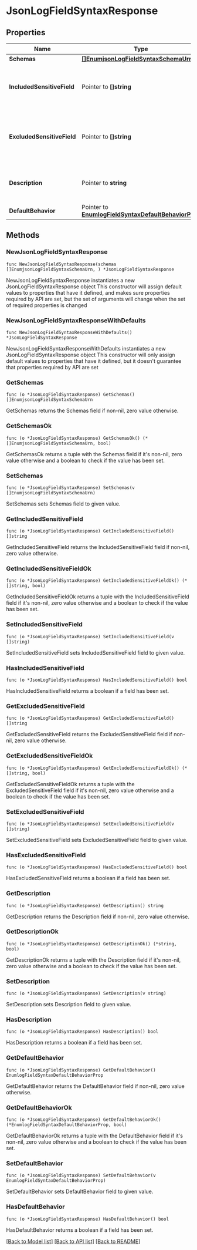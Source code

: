 # JsonLogFieldSyntaxResponse

## Properties

Name | Type | Description | Notes
------------ | ------------- | ------------- | -------------
**Schemas** | [**[]EnumjsonLogFieldSyntaxSchemaUrn**](EnumjsonLogFieldSyntaxSchemaUrn.md) |  | 
**IncludedSensitiveField** | Pointer to **[]string** | The names of the JSON fields that will be considered sensitive. | [optional] 
**ExcludedSensitiveField** | Pointer to **[]string** | The names of the JSON fields that will not be considered sensitive. | [optional] 
**Description** | Pointer to **string** | A description for this Log Field Syntax | [optional] 
**DefaultBehavior** | Pointer to [**EnumlogFieldSyntaxDefaultBehaviorProp**](EnumlogFieldSyntaxDefaultBehaviorProp.md) |  | [optional] 

## Methods

### NewJsonLogFieldSyntaxResponse

`func NewJsonLogFieldSyntaxResponse(schemas []EnumjsonLogFieldSyntaxSchemaUrn, ) *JsonLogFieldSyntaxResponse`

NewJsonLogFieldSyntaxResponse instantiates a new JsonLogFieldSyntaxResponse object
This constructor will assign default values to properties that have it defined,
and makes sure properties required by API are set, but the set of arguments
will change when the set of required properties is changed

### NewJsonLogFieldSyntaxResponseWithDefaults

`func NewJsonLogFieldSyntaxResponseWithDefaults() *JsonLogFieldSyntaxResponse`

NewJsonLogFieldSyntaxResponseWithDefaults instantiates a new JsonLogFieldSyntaxResponse object
This constructor will only assign default values to properties that have it defined,
but it doesn't guarantee that properties required by API are set

### GetSchemas

`func (o *JsonLogFieldSyntaxResponse) GetSchemas() []EnumjsonLogFieldSyntaxSchemaUrn`

GetSchemas returns the Schemas field if non-nil, zero value otherwise.

### GetSchemasOk

`func (o *JsonLogFieldSyntaxResponse) GetSchemasOk() (*[]EnumjsonLogFieldSyntaxSchemaUrn, bool)`

GetSchemasOk returns a tuple with the Schemas field if it's non-nil, zero value otherwise
and a boolean to check if the value has been set.

### SetSchemas

`func (o *JsonLogFieldSyntaxResponse) SetSchemas(v []EnumjsonLogFieldSyntaxSchemaUrn)`

SetSchemas sets Schemas field to given value.


### GetIncludedSensitiveField

`func (o *JsonLogFieldSyntaxResponse) GetIncludedSensitiveField() []string`

GetIncludedSensitiveField returns the IncludedSensitiveField field if non-nil, zero value otherwise.

### GetIncludedSensitiveFieldOk

`func (o *JsonLogFieldSyntaxResponse) GetIncludedSensitiveFieldOk() (*[]string, bool)`

GetIncludedSensitiveFieldOk returns a tuple with the IncludedSensitiveField field if it's non-nil, zero value otherwise
and a boolean to check if the value has been set.

### SetIncludedSensitiveField

`func (o *JsonLogFieldSyntaxResponse) SetIncludedSensitiveField(v []string)`

SetIncludedSensitiveField sets IncludedSensitiveField field to given value.

### HasIncludedSensitiveField

`func (o *JsonLogFieldSyntaxResponse) HasIncludedSensitiveField() bool`

HasIncludedSensitiveField returns a boolean if a field has been set.

### GetExcludedSensitiveField

`func (o *JsonLogFieldSyntaxResponse) GetExcludedSensitiveField() []string`

GetExcludedSensitiveField returns the ExcludedSensitiveField field if non-nil, zero value otherwise.

### GetExcludedSensitiveFieldOk

`func (o *JsonLogFieldSyntaxResponse) GetExcludedSensitiveFieldOk() (*[]string, bool)`

GetExcludedSensitiveFieldOk returns a tuple with the ExcludedSensitiveField field if it's non-nil, zero value otherwise
and a boolean to check if the value has been set.

### SetExcludedSensitiveField

`func (o *JsonLogFieldSyntaxResponse) SetExcludedSensitiveField(v []string)`

SetExcludedSensitiveField sets ExcludedSensitiveField field to given value.

### HasExcludedSensitiveField

`func (o *JsonLogFieldSyntaxResponse) HasExcludedSensitiveField() bool`

HasExcludedSensitiveField returns a boolean if a field has been set.

### GetDescription

`func (o *JsonLogFieldSyntaxResponse) GetDescription() string`

GetDescription returns the Description field if non-nil, zero value otherwise.

### GetDescriptionOk

`func (o *JsonLogFieldSyntaxResponse) GetDescriptionOk() (*string, bool)`

GetDescriptionOk returns a tuple with the Description field if it's non-nil, zero value otherwise
and a boolean to check if the value has been set.

### SetDescription

`func (o *JsonLogFieldSyntaxResponse) SetDescription(v string)`

SetDescription sets Description field to given value.

### HasDescription

`func (o *JsonLogFieldSyntaxResponse) HasDescription() bool`

HasDescription returns a boolean if a field has been set.

### GetDefaultBehavior

`func (o *JsonLogFieldSyntaxResponse) GetDefaultBehavior() EnumlogFieldSyntaxDefaultBehaviorProp`

GetDefaultBehavior returns the DefaultBehavior field if non-nil, zero value otherwise.

### GetDefaultBehaviorOk

`func (o *JsonLogFieldSyntaxResponse) GetDefaultBehaviorOk() (*EnumlogFieldSyntaxDefaultBehaviorProp, bool)`

GetDefaultBehaviorOk returns a tuple with the DefaultBehavior field if it's non-nil, zero value otherwise
and a boolean to check if the value has been set.

### SetDefaultBehavior

`func (o *JsonLogFieldSyntaxResponse) SetDefaultBehavior(v EnumlogFieldSyntaxDefaultBehaviorProp)`

SetDefaultBehavior sets DefaultBehavior field to given value.

### HasDefaultBehavior

`func (o *JsonLogFieldSyntaxResponse) HasDefaultBehavior() bool`

HasDefaultBehavior returns a boolean if a field has been set.


[[Back to Model list]](../README.md#documentation-for-models) [[Back to API list]](../README.md#documentation-for-api-endpoints) [[Back to README]](../README.md)


